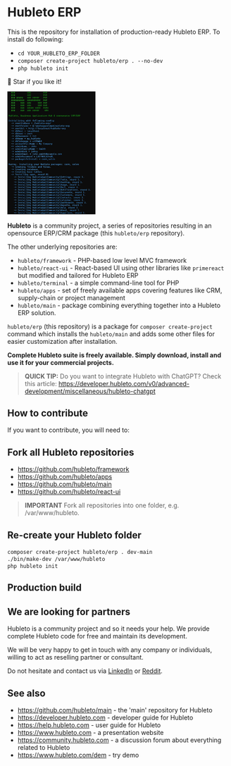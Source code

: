 # Hubleto ERP

This is the repository for installation of production-ready Hubleto ERP. To install do following:

  * `cd YOUR_HUBLETO_ERP_FOLDER`
  * `composer create-project hubleto/erp . --no-dev`
  * `php hubleto init`

🌟 Star if you like it!

<img src="docs/images/01.jpg" width="200px"></img>

**Hubleto** is a community project, a series of repositories resulting in an opensource ERP/CRM package (this `hubleto/erp` repository).

The other underlying repositories are:

  * `hubleto/framework` - PHP-based low level MVC framework
  * `hubleto/react-ui` - React-based UI using other libraries like `primereact` but modified and tailored for Hubleto ERP
  * `hubleto/terminal` - a simple command-line tool for PHP
  * `hubleto/apps` - set of freely available apps covering features like CRM, supply-chain or project management
  * `hubleto/main` - package combining everything together into a Hubleto ERP solution.

`hubleto/erp` (this repository) is a package for `composer create-project` command which installs the `hubleto/main` and adds some other files for easier customization after installation.

**Complete Hubleto suite is freely available. Simply download, install and use it for your commercial projects.**

> **QUICK TIP:** Do you want to integrate Hubleto with ChatGPT? Check this article: https://developer.hubleto.com/v0/advanced-development/miscellaneous/hubleto-chatgpt

## How to contribute

If you want to contribute, you will need to:

## Fork all Hubleto repositories

  * https://github.com/hubleto/framework
  * https://github.com/hubleto/apps
  * https://github.com/hubleto/main
  * https://github.com/hubleto/react-ui

> **IMPORTANT** Fork all repositories into one folder, e.g. /var/www/hubleto.

## Re-create your Hubleto folder

```
composer create-project hubleto/erp . dev-main
./bin/make-dev /var/www/hubleto
php hubleto init
```


## Production build

## We are looking for partners

Hubleto is a community project and so it needs your help. We provide complete Hubleto code for free and maintain its development.

We will be very happy to get in touch with any company or individuals, willing to act as reselling partner or consultant.

Do not hesitate and contact us via [LinkedIn](https://www.linkedin.com/company/106117849/admin/dashboard/) or [Reddit](https://www.reddit.com/r/hubleto/).

## See also

  * https://github.com/hubleto/main - the 'main' repository for Hubleto
  * https://developer.hubleto.com - developer guide for Hubleto
  * https://help.hubleto.com - user guide for Hubleto
  * https://www.hubleto.com - a presentation website
  * https://community.hubleto.com - a discussion forum about everything related to Hubleto
  * https://www.hubleto.com/dem - try demo
